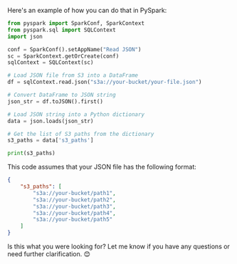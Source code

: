 Here's an example of how you can do that in PySpark:

```python
from pyspark import SparkConf, SparkContext
from pyspark.sql import SQLContext
import json

conf = SparkConf().setAppName("Read JSON")
sc = SparkContext.getOrCreate(conf)
sqlContext = SQLContext(sc)

# Load JSON file from S3 into a DataFrame
df = sqlContext.read.json("s3a://your-bucket/your-file.json")

# Convert DataFrame to JSON string
json_str = df.toJSON().first()

# Load JSON string into a Python dictionary
data = json.loads(json_str)

# Get the list of S3 paths from the dictionary
s3_paths = data['s3_paths']

print(s3_paths)
```

This code assumes that your JSON file has the following format:

```json
{
    "s3_paths": [
        "s3a://your-bucket/path1",
        "s3a://your-bucket/path2",
        "s3a://your-bucket/path3",
        "s3a://your-bucket/path4",
        "s3a://your-bucket/path5"
    ]
}
```

Is this what you were looking for? Let me know if you have any questions or need further clarification. 😊
